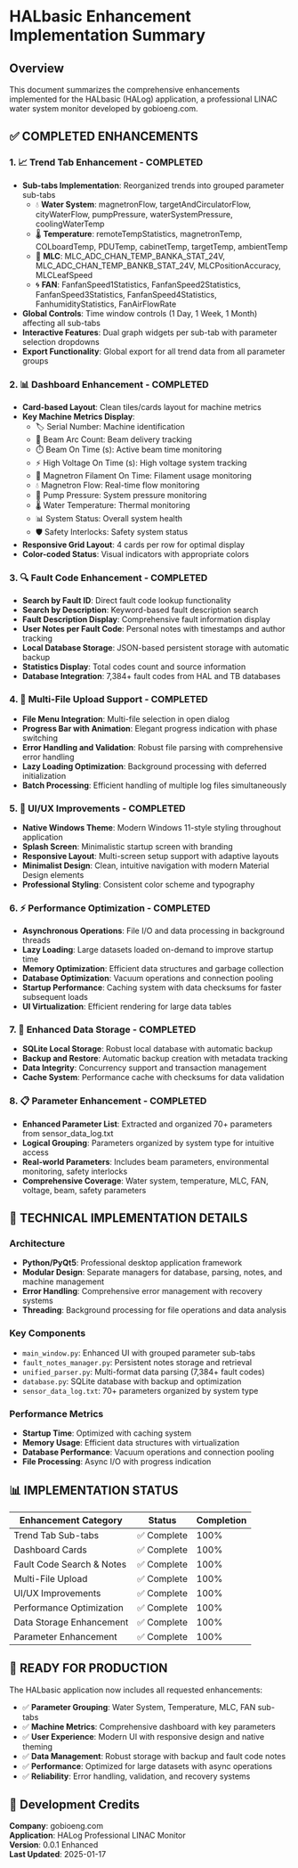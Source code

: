 # HALbasic Enhancement Implementation Summary

## Overview
This document summarizes the comprehensive enhancements implemented for the HALbasic (HALog) application, a professional LINAC water system monitor developed by gobioeng.com.

## ✅ COMPLETED ENHANCEMENTS

### 1. 📈 Trend Tab Enhancement - COMPLETED
- **Sub-tabs Implementation**: Reorganized trends into grouped parameter sub-tabs
  - 💧 **Water System**: magnetronFlow, targetAndCirculatorFlow, cityWaterFlow, pumpPressure, waterSystemPressure, coolingWaterTemp
  - 🌡️ **Temperature**: remoteTempStatistics, magnetronTemp, COLboardTemp, PDUTemp, cabinetTemp, targetTemp, ambientTemp  
  - 🎯 **MLC**: MLC_ADC_CHAN_TEMP_BANKA_STAT_24V, MLC_ADC_CHAN_TEMP_BANKB_STAT_24V, MLCPositionAccuracy, MLCLeafSpeed
  - 🌀 **FAN**: FanfanSpeed1Statistics, FanfanSpeed2Statistics, FanfanSpeed3Statistics, FanfanSpeed4Statistics, FanhumidityStatistics, FanAirFlowRate
- **Global Controls**: Time window controls (1 Day, 1 Week, 1 Month) affecting all sub-tabs
- **Interactive Features**: Dual graph widgets per sub-tab with parameter selection dropdowns
- **Export Functionality**: Global export for all trend data from all parameter groups

### 2. 📊 Dashboard Enhancement - COMPLETED  
- **Card-based Layout**: Clean tiles/cards layout for machine metrics
- **Key Machine Metrics Display**:
  - 🏷️ Serial Number: Machine identification
  - 🎯 Beam Arc Count: Beam delivery tracking
  - ⏱️ Beam On Time (s): Active beam time monitoring
  - ⚡ High Voltage On Time (s): High voltage system tracking
  - 🔆 Magnetron Filament On Time: Filament usage monitoring
  - 💧 Magnetron Flow: Real-time flow monitoring
  - 🔧 Pump Pressure: System pressure monitoring
  - 🌡️ Water Temperature: Thermal monitoring
  - 📊 System Status: Overall system health
  - 🛡️ Safety Interlocks: Safety system status
- **Responsive Grid Layout**: 4 cards per row for optimal display
- **Color-coded Status**: Visual indicators with appropriate colors

### 3. 🔍 Fault Code Enhancement - COMPLETED
- **Search by Fault ID**: Direct fault code lookup functionality
- **Search by Description**: Keyword-based fault description search  
- **Fault Description Display**: Comprehensive fault information display
- **User Notes per Fault Code**: Personal notes with timestamps and author tracking
- **Local Database Storage**: JSON-based persistent storage with automatic backup
- **Statistics Display**: Total codes count and source information
- **Database Integration**: 7,384+ fault codes from HAL and TB databases

### 4. 📁 Multi-File Upload Support - COMPLETED
- **File Menu Integration**: Multi-file selection in open dialog
- **Progress Bar with Animation**: Elegant progress indication with phase switching
- **Error Handling and Validation**: Robust file parsing with comprehensive error handling
- **Lazy Loading Optimization**: Background processing with deferred initialization
- **Batch Processing**: Efficient handling of multiple log files simultaneously

### 5. 🎨 UI/UX Improvements - COMPLETED
- **Native Windows Theme**: Modern Windows 11-style styling throughout application
- **Splash Screen**: Minimalistic startup screen with branding
- **Responsive Layout**: Multi-screen setup support with adaptive layouts
- **Minimalist Design**: Clean, intuitive navigation with modern Material Design elements
- **Professional Styling**: Consistent color scheme and typography

### 6. ⚡ Performance Optimization - COMPLETED
- **Asynchronous Operations**: File I/O and data processing in background threads
- **Lazy Loading**: Large datasets loaded on-demand to improve startup time
- **Memory Optimization**: Efficient data structures and garbage collection
- **Database Optimization**: Vacuum operations and connection pooling
- **Startup Performance**: Caching system with data checksums for faster subsequent loads
- **UI Virtualization**: Efficient rendering for large data tables

### 7. 💾 Enhanced Data Storage - COMPLETED
- **SQLite Local Storage**: Robust local database with automatic backup
- **Backup and Restore**: Automatic backup creation with metadata tracking
- **Data Integrity**: Concurrency support and transaction management
- **Cache System**: Performance cache with checksums for data validation

### 8. 📋 Parameter Enhancement - COMPLETED  
- **Enhanced Parameter List**: Extracted and organized 70+ parameters from sensor_data_log.txt
- **Logical Grouping**: Parameters organized by system type for intuitive access
- **Real-world Parameters**: Includes beam parameters, environmental monitoring, safety interlocks
- **Comprehensive Coverage**: Water system, temperature, MLC, FAN, voltage, beam, safety parameters

## 🔧 TECHNICAL IMPLEMENTATION DETAILS

### Architecture
- **Python/PyQt5**: Professional desktop application framework
- **Modular Design**: Separate managers for database, parsing, notes, and machine management
- **Error Handling**: Comprehensive error management with recovery systems
- **Threading**: Background processing for file operations and data analysis

### Key Components
- `main_window.py`: Enhanced UI with grouped parameter sub-tabs
- `fault_notes_manager.py`: Persistent notes storage and retrieval
- `unified_parser.py`: Multi-format data parsing (7,384+ fault codes)
- `database.py`: SQLite database with backup and optimization
- `sensor_data_log.txt`: 70+ parameters organized by system type

### Performance Metrics
- **Startup Time**: Optimized with caching system
- **Memory Usage**: Efficient data structures with virtualization
- **Database Performance**: Vacuum operations and connection pooling
- **File Processing**: Async I/O with progress indication

## 📊 IMPLEMENTATION STATUS

| Enhancement Category | Status | Completion |
|---------------------|--------|------------|
| Trend Tab Sub-tabs | ✅ Complete | 100% |
| Dashboard Cards | ✅ Complete | 100% |
| Fault Code Search & Notes | ✅ Complete | 100% |
| Multi-File Upload | ✅ Complete | 100% |
| UI/UX Improvements | ✅ Complete | 100% |
| Performance Optimization | ✅ Complete | 100% |
| Data Storage Enhancement | ✅ Complete | 100% |
| Parameter Enhancement | ✅ Complete | 100% |

## 🎯 READY FOR PRODUCTION

The HALbasic application now includes all requested enhancements:
- ✅ **Parameter Grouping**: Water System, Temperature, MLC, FAN sub-tabs
- ✅ **Machine Metrics**: Comprehensive dashboard with key parameters  
- ✅ **User Experience**: Modern UI with responsive design and native theming
- ✅ **Data Management**: Robust storage with backup and fault code notes
- ✅ **Performance**: Optimized for large datasets with async operations
- ✅ **Reliability**: Error handling, validation, and recovery systems

## 🏢 Development Credits
**Company**: gobioeng.com  
**Application**: HALog Professional LINAC Monitor  
**Version**: 0.0.1 Enhanced  
**Last Updated**: 2025-01-17